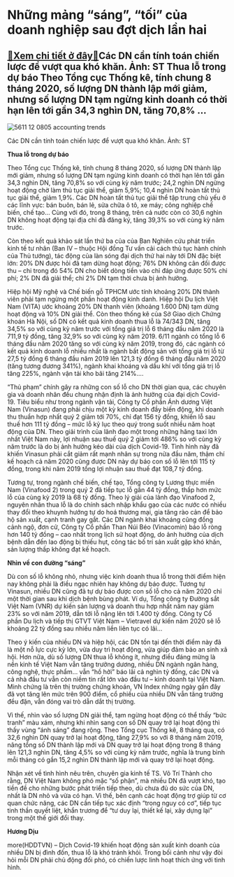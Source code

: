 Những mảng “sáng”, “tối” của doanh nghiệp sau đợt dịch lần hai
==============================================================

[:gift:Xem chi tiết ở đây:gift:](https://hddtvn.com/nhung-mang-sang-toi-cua-doanh-nghiep-sau-dot-dich-lan-hai/)Các DN cần tính toán chiến lược để vượt qua khó khăn. Ảnh: ST Thua lỗ trong dự báo Theo Tổng cục Thống kê, tính chung 8 tháng 2020, số lượng DN thành lập mới giảm, nhưng số lượng DN tạm ngừng kinh doanh có thời hạn lên tới gần 34,3 nghìn DN, tăng 70,8% …
--------------------------------------------------------------------------------------------------------------------------------------------------------------------------------------------------------------------------------------------------------------





![5611 12 0805 accounting trends](https://hddtvn.com/wp-content/uploads/2021/01/5611_12-_0805_Accounting-Trends.jpg "undefined")


Các DN cần tính toán chiến lược để vượt qua khó khăn. Ảnh: ST



**Thua lỗ trong dự báo**


Theo Tổng cục Thống kê, tính chung 8 tháng 2020, số lượng DN thành lập mới giảm, nhưng số lượng DN tạm ngừng kinh doanh có thời hạn lên tới gần 34,3 nghìn DN, tăng 70,8% so với cùng kỳ năm trước; 24,2 nghìn DN ngừng hoạt động chờ làm thủ tục giải thể, giảm 5,9%; 10,4 nghìn DN hoàn tất thủ tục giải thể, giảm 1,9%. Các DN hoàn tất thủ tục giải thể tập trung chủ yếu ở các lĩnh vực: bán buôn, bán lẻ, sửa chữa ô tô, xe máy; công nghiệp chế biến, chế tạo… Cùng với đó, trong 8 tháng, trên cả nước còn có 30,6 nghìn DN không hoạt động tại địa chỉ đã đăng ký, tăng 39,3% so với cùng kỳ năm trước.


Còn theo kết quả khảo sát lần thứ ba của của Ban Nghiên cứu phát triển kinh tế tư nhân (Ban IV – thuộc Hội đồng Tư vấn cải cách thủ tục hành chính của Thủ tướng), tác động của làn sóng đại dịch thứ hai này tới DN đặc biệt lớn: 20% DN được hỏi đã tạm dừng hoạt động; 76% DN không cân đối được thu – chi trong đó 54% DN cho biết dòng tiền vào chỉ đáp ứng được 50% chi phí; 2% DN đã giải thể; chỉ 2% DN tạm thời chưa bị ảnh hưởng.


Hiệp hội Mỹ nghệ và Chế biến gỗ TPHCM ước tính khoảng 20% DN thành viên phải tạm ngừng một phần hoạt động kinh danh. Hiệp hội Du lịch Việt Nam (VITA) ước khoảng 20% DN thanh viên (khoảng 1.600 DN) tạm dừng hoạt động và 10% DN giải thể. Còn theo thống kê của Sở Giao dịch Chứng khoán Hà Nội, số DN có kết quả kinh doanh thua lỗ là 74/343 DN, tăng 34,5% so với cùng kỳ năm trước với tổng giá trị lỗ 6 tháng đầu năm 2020 là 711,9 tỷ đồng, tăng 32,9% so với cùng kỳ năm 2019. 6/11 ngành có tổng lỗ 6 tháng đầu năm 2020 tăng so với cùng kỳ năm 2019, trong đó, các ngành có kết quả kinh doanh lỗ nhiều nhất là ngành bất động sản với tổng giá trị lỗ từ 27,5 tỷ đồng 6 tháng đầu năm 2019 lên 121,3 tỷ đồng 6 tháng đầu năm 2020 (tăng tương đương 341%), ngành khai khoáng và dầu khí với tổng giá trị lỗ tăng 225%, ngành vận tải kho bãi tăng 214%….


“Thủ phạm” chính gây ra những con số lỗ cho DN thời gian qua, các chuyên gia và doanh nhân đều chung nhận định là ảnh hưởng của đại dịch Covid-19. Tiêu biểu như trong ngành vận tải, Công ty Cổ phần Ánh dương Việt Nam (Vinasun) đang phải chịu một kỳ kinh doanh đầy biến động, khi doanh thu thuần hợp nhất quý 2 giảm tới 70%, chỉ đạt 156 tỷ đồng, khiến lỗ sau thuế hơn 111 tỷ đồng – mức lỗ kỷ lục theo quý trong suốt nhiều năm hoạt động của DN. Theo giải trình của lãnh đạo một trong những hãng taxi lớn nhất Việt Nam này, lợi nhuận sau thuế quý 2 giảm tới 486% so với cùng kỳ năm trước là do bị ảnh hưởng kéo dài của dịch Covid-19. Tình hình này đã khiến Vinasun phải cắt giảm rất mạnh nhân sự trong nửa đầu năm, thậm chí kế hoạch cả năm 2020 cũng được DN này dự báo con số lỗ lên tới 115 tỷ đồng, trong khi năm 2019 tổng lợi nhuận sau thuế đạt 108,7 tỷ đồng.


Tương tự, trong ngành chế biến, chế tạo, Tổng công ty Lương thực miền Nam (Vinafood 2) trong quý 2 đã tiếp tục lỗ gần 44 tỷ đồng, thấp hơn mức lỗ của cùng kỳ 2019 là 68 tỷ đồng. Theo lý giải của lãnh đạo Vinafood 2, nguyên nhân thua lỗ là do chính sách nhập khẩu gạo của các nước có nhiều thay đổi theo khuynh hướng tự do hoá thương mại, gia tăng rào cản để bảo hộ sản xuất, cạnh tranh gay gắt. Các DN ngành khai khoáng cũng đồng cảnh ngộ, đơn cử, Công ty Cổ phần Than Núi Béo (Vinacomin) báo lỗ ròng hơn 140 tỷ đồng – cao nhất trong lịch sử hoạt động, do ảnh hưởng của dịch bệnh dẫn đến lao động bị thiếu hụt, công tác bố trí sản xuất gặp khó khăn, sản lượng thấp không đạt kế hoạch.


**Nhìn về con đường “sáng”**


Dù con số lỗ không nhỏ, nhưng việc kinh doanh thua lỗ trong thời điểm hiện nay không phải là điều ngạc nhiên hay không dự báo được. Tương tự Vinasun, nhiều DN cũng đã tự dự báo được con số lỗ cho cả năm 2020 chỉ một thời gian sau khi dịch bệnh bùng phát. Ví dụ, Tổng công ty Đường sắt Việt Nam (VNR) dự kiến sản lượng và doanh thu hợp nhất năm nay giảm 23% so với năm 2019, dẫn tới lỗ nặng lên tới 1.400 tỷ đồng. Công ty Cổ phần Du lịch và tiếp thị GTVT Việt Nam – Vietravel dự kiến năm 2020 sẽ lỗ khoảng 22 tỷ đồng sau nhiều năm liền liên tục có lãi…


Theo ý kiến của nhiều DN và hiệp hội, các DN tồn tại đến thời điểm này đã là một nỗ lực cực kỳ lớn, vừa duy trì hoạt động, vừa giúp đảm bảo an sinh xã hội. Hơn nữa, dù số lượng DN thua lỗ không ít, nhưng điều đáng mừng là nền kinh tế Việt Nam vẫn tăng trưởng dương, nhiều DN ngành ngân hàng, công nghệ, thực phẩm… vẫn “hồ hởi” báo lãi cả nghìn tỷ đồng, các DN và cả nhà đầu tư vẫn còn niềm tin rất lớn vào đầu tư – kinh doanh tại Việt Nam. Minh chứng là trên thị trường chứng khoán, VN Index những ngày gần đây đã vọt tăng lên mức trên 900 điểm, cổ phiếu của nhiều DN vẫn tăng trưởng đều đặn, vẫn đóng vai trò dẫn dắt thị trường.


Vì thế, nhìn vào số lượng DN giải thể, tạm ngừng hoạt động có thể thấy “bức tranh” màu xám, nhưng khi nhìn sang con số DN quay trở lại hoạt động thì thấy vùng “ánh sáng” đang rộng. Theo Tổng cục Thống kê, 8 tháng qua, có 32,6 nghìn DN quay trở lại hoạt động, tăng 27,9% so với 8 tháng năm 2019, nâng tổng số DN thành lập mới và DN quay trở lại hoạt động trong 8 tháng lên 121,3 nghìn DN, tăng 4,5% so với cùng kỳ năm trước, nghĩa là trung bình mỗi tháng có gần 15,2 nghìn DN thành lập mới và quay trở lại hoạt động.


Nhận xét về tình hình nêu trên, chuyên gia kinh tế TS. Võ Trí Thành cho rằng, DN Việt Nam không phó mặc “số phận”, mà nhiều DN đã vượt khó, tạo tiền đề cho những bước phát triển tiếp theo, dù chưa đủ do sức của DN, nhất là DN nhỏ và vừa có hạn. Vì thế, bên cạnh các hoạt động trợ giúp từ cơ quan chức năng, các DN cần tiếp tục xác định “trong nguy có cơ”, tiếp tục tinh thần quyết liệt, khẩn trương để “tư duy lại, thiết kế lại, xây dựng lại” trong một thế giới đổi thay.




**Hương Dịu**



more(HDDTVN) – Dịch Covid-19 khiến hoạt động sản xuất kinh doanh của nhiều DN bị đình đốn, thua lỗ là khó tránh khỏi. Trong bối cảnh như vậy đòi hỏi mỗi DN phải chủ động đối phó, có chiến lược linh hoạt thích ứng với tình hình.

